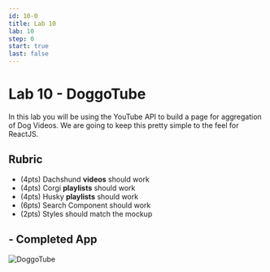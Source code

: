 ```yaml
---
id: 10-0
title: Lab 10
lab: 10
step: 0
start: true
last: false
---
```


# Lab 10 - DoggoTube

In this lab you will be using the YouTube API to build a page for aggregation of Dog Videos. We are going to keep this pretty simple to the feel for ReactJS.

## Rubric

- (4pts) Dachshund **videos** should work
- (4pts) Corgi **playlists** should work
- (4pts) Husky **playlists** should work
- (6pts) Search Component should work
- (2pts) Styles should match the mockup


## - Completed App

![DoggoTube](/lab10/Completed-DoggoTube.png)